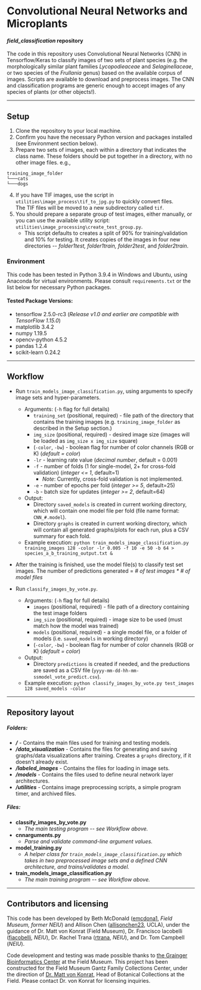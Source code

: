 # Convolutional Neural Networks and Microplants
#### _field_classification_ repository


The code in this repository uses Convolutional Neural Networks (CNN) in Tensorflow/Keras to classify images of two sets 
of plant species (e.g. the morphologically similar plant families *Lycopodieaceae* and *Selaginellaceae*, or two species 
of the *Frullania* genus) based on the available corpus of images.  Scripts are available to download and preprocess 
images. The CNN and classification programs are generic enough to accept images of any species of plants 
(or other objects!).


---

## Setup
1. Clone the repository to your local machine.
1. Confirm you have the necessary Python version and packages installed (see Environment section below).
1. Prepare two sets of images, each within a directory that indicates the class name.  These folders should be put 
   together in a directory, with no other image files. e.g.,
```
training_image_folder
└───cats
└───dogs
```
   

4. If you have TIF images, use the script in `utilities\image_process\tif_to_jpg.py` to quickly convert files.  
   The TIF files will be moved to a new subdirectory called `tif`.
1. You should prepare a separate group of test images, either manually, or you can use the available utility script: 
   `utilities\image_processing\create_test_group.py`.
    - This script defaults to creates a split of 90% for training/validation and 10% for testing. It creates copies of 
      the images in four new directories  -- *folder1test, folder1train, folder2test*, and *folder2train*.


### Environment
This code has been tested in Python 3.9.4 in Windows and Ubuntu, using Anaconda 
for virtual environments.  Please consult `requirements.txt` or the list below 
for necessary Python packages.

#### Tested Package Versions:
- tensorflow 2.5.0-rc3 (*Release v1.0 and earlier are compatible with TensorFlow 1.15.0*)
- matplotlib 3.4.2
- numpy 1.19.5
- opencv-python 4.5.2
- pandas 1.2.4
- scikit-learn 0.24.2

---

## Workflow
- Run `train_models_image_classification.py`, using arguments to specify image sets and hyper-parameters.
    - Arguments: (`-h` flag for full details)
        - `training_set` (positional, required) - file path of the directory that contains the training images 
          (e.g. `training_image_folder` as described in the Setup section.)
        - `img_size` (positional, required) - desired image size (images will be loaded as `img_size x img_size` square)
        - (`-color`, `-bw`) - boolean flag for number of color channels (RGB or K) (*default = color*)
        - `-lr` - learning rate value (*decimal number*, default = 0.001)
        - `-f` - number of folds (1 for single-model, 2+ for cross-fold validation) (*integer <= 1*, default=1)
            - *Note*: Currently, cross-fold validation is not implemented.
        - `-e` - number of epochs per fold (*integer >= 5*, default=25)
        - `-b` - batch size for updates (*integer >= 2*, default=64)
    - Output:
        - Directory `saved_models` is created in current working directory, which will contain one model file per fold (file name format: `CNN_#.model`).
        - Directory `graphs` is created in current working directory, which will contain all generated graphs/plots for each run, plus a CSV summary for each fold.
    - Example execution: `python train_models_image_classification.py training_images 128 -color -lr 0.005 -f 10 -e 50 -b 64 > species_a_b_training_output.txt &`


- After the training is finished, use the model file(s) to classify test set images.  The number of predictions generated = *# of test images * # of model files*
- Run `classify_images_by_vote.py`.
    - Arguments: (`-h` flag for full details)
        - `images` (positional, required) - file path of a directory containing the test image folders
        - `img_size` (positional, required) - image size to be used (must match how the model was trained)
        - `models` (positional, required) - a single model file, or a folder of models (i.e. `saved_models` in working directory)
        - (`-color`, `-bw`) - boolean flag for number of color channels (RGB or K) (*default = color*)
    - Output:
        - Directory `predictions` is created if needed, and the preductions are saved as a CSV file (`yyyy-mm-dd-hh-mm-ssmodel_vote_predict.csv`).
    - Example execution: `python classify_images_by_vote.py test_images 128 saved_models -color`

---

## Repository layout

##### Folders:

- **_/_** - Contains the main files used for training and testing models.
- **_/data_visualization_** - Contains the files for generating and saving graphs/data visualizations after training. Creates a `graphs` directory, if it doesn't already exist.
- **_/labeled_images_** - Contains the files for loading in image sets.
- **_/models_** - Contains the files used to define neural network layer architectures.
- **_/utilities_** - Contains image preprocessing scripts, a simple program timer, and archived files.

##### Files:

- **classify_images_by_vote.py**
    - _The main testing program -- see Workflow above._
- **cnnarguments.py**
    - _Parse and validate command-line argument values._
- **model_training.py**
    - _A helper class for `train_models_image_classification.py` which takes in two preprocessed image sets and a defined CNN architecture, and trains/validates a model._
- **train_models_image_classification.py**
    - _The main training program -- see Workflow above._



---

## Contributors and licensing
This code has been developed by Beth McDonald ([emcdona1](https://github.com/emcdona1), *Field Museum, former NEIU*) and Allison Chen ([allisonchen23](https://github.com/allisonchen23), UCLA), under the guidance of Dr. Matt von Konrat (Field Museum), Dr. Francisco Iacobelli ([fiacobelli](https://github.com/fiacobelli), *NEIU*), Dr. Rachel Trana ([rtrana](https://github.com/rtrana), *NEIU*), and Dr. Tom Campbell (*NEIU*).

Code development and testing was made possible thanks to [the Grainger Bioinformatics Center](https://www.fieldmuseum.org/science/labs/grainger-bioinformatics-center) at the Field Museum.  This project has been constructed for the Field Museum Gantz Family Collections Center, under the direction of [Dr. Matt von Konrat](https://www.fieldmuseum.org/about/staff/profile/16), Head of Botanical Collections at the Field.  Please contact Dr. von Konrat for licensing inquiries.